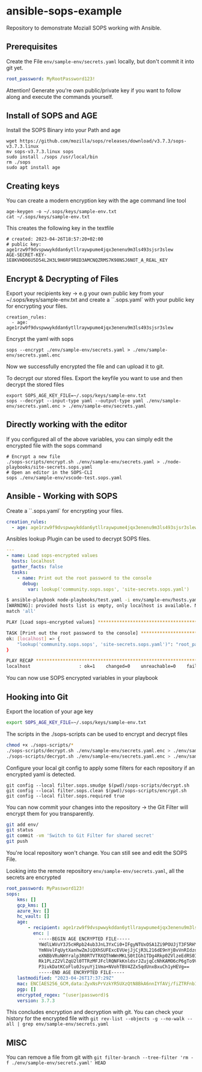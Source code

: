 # ansible-sops-example 

Repository to demonstrate Moziall SOPS working with Ansible. 

## Prerequisites
Create the File `env/sample-env/secrets.yaml` locally, but don't commit it into git yet.

```yaml
root_password: MyRootPassword123!
```

Attention! Generate you're own public/private key if you want to follow along and execute the commands yourself.

## Install of SOPS and AGE

Install the SOPS Binary into your Path and age
```
wget https://github.com/mozilla/sops/releases/download/v3.7.3/sops-v3.7.3.linux
mv sops-v3.7.3.linux sops
sudo install ./sops /usr/local/bin
rm ./sops
sudo apt install age
```

## Creating keys

You can create a modern encryption key with the age command line tool
```
age-keygen -o ~/.sops/keys/sample-env.txt
cat ~/.sops/keys/sample-env.txt
```

This creates the following key in the textfile
```
# created: 2023-04-26T18:57:20+02:00
# public key: age1rzw9f9dvspwwykddan6ytllraywpume4jqx3enenu9m3ls493sjsr3slew
AGE-SECRET-KEY-1E8KVHD06U5D54L2H3L9H6RF9RED3AMCNQZRMS7K98NSJ6NOT_A_REAL_KEY
```

## Encrypt & Decrypting of Files

Export your recipients key -> e.g your own public key from your ~/.sops/keys/sample-env.txt  and create a ``.sops.yaml` with your public key for encrypting your files. 

```
creation_rules:
  - age: age1rzw9f9dvspwwykddan6ytllraywpume4jqx3enenu9m3ls493sjsr3slew
```

Encrypt the yaml with sops
```
sops --encrypt ./env/sample-env/secrets.yaml > ./env/sample-env/secrets.yaml.enc
```
Now we successfully encrypted the file and can upload it to git. 

To decrypt our stored files. Export the keyfile you want to use and then decrypt the stored files
```
export SOPS_AGE_KEY_FILE=~/.sops/keys/sample-env.txt
sops --decrypt --input-type yaml --output-type yaml ./env/sample-env/secrets.yaml.enc > ./env/sample-env/secrets.yaml
```

## Directly working with the editor 

If you configured all of the above variables, you can simply edit the encrypted file with the sops command

```
# Encrypt a new file
./sops-scripts/encrypt.sh ./env/sample-env/secrets.yaml > ./node-playbooks/site-secrets.sops.yaml
# Open an editor in the SOPS-CLI
sops ./env/sample-env/vscode-test.sops.yaml
```

## Ansible - Working with SOPS

Create a ``.sops.yaml` for encrypting your files. 

```yaml
creation_rules:
  - age: age1rzw9f9dvspwwykddan6ytllraywpume4jqx3enenu9m3ls493sjsr3slew
```

Ansibles lookup Plugin can be used to decrypt SOPS files. 

```yaml
---
- name: Load sops-encrypted values
  hosts: localhost
  gather_facts: false
  tasks:
    - name: Print out the root password to the console
      debug: 
        var: lookup('community.sops.sops', 'site-secrets.sops.yaml')
```

```bash
$ ansible-playbook node-playbooks/test.yaml -i env/sample-env/hosts.yaml
[WARNING]: provided hosts list is empty, only localhost is available. Note that the implicit localhost does not
match 'all'

PLAY [Load sops-encrypted values] *********************************************************************************

TASK [Print out the root password to the console] *****************************************************************
ok: [localhost] => {
    "lookup('community.sops.sops', 'site-secrets.sops.yaml')": "root_password: MyTest123!"
}

PLAY RECAP ********************************************************************************************************
localhost                  : ok=1    changed=0    unreachable=0    failed=0    skipped=0    rescued=0    ignored=0

```

You can now use SOPS encrypted variables in your playbook


## Hooking into Git 

Export the location of your age key
```bash
export SOPS_AGE_KEY_FILE=~/.sops/keys/sample-env.txt
```

The scripts in the ./sops-scripts can be used to encrypt and decrypt files 

```bash
chmod +x ./sops-scripts/*
./sops-scripts/decrypt.sh ./env/sample-env/secrets.yaml.enc > ./env/sample-env/secrets.yaml
./sops-scripts/decrypt.sh ./env/sample-env/secrets.yaml.enc > ./env/sample-env/secrets.yaml
```

Configure your local git config to apply some filters for each repository if an encrypted yaml is detected. 
```
git config --local filter.sops.smudge $(pwd)/sops-scripts/decrypt.sh
git config --local filter.sops.clean $(pwd)/sops-scripts/encrypt.sh
git config --local filter.sops.required true
```

You can now commit your changes into the repository -> the Git Filter will encrypt them for you transparently.

```bash
git add env/
git status
git commit -vm 'Switch to Git Filter for shared secret'
git push
```

You're local repository won't change. You can still see and edit the SOPS File. 

Looking into the remote repository `env/sample-env/secrets.yaml`, all the secrets are encrypted

```yaml
root_password: MyPassword123!
sops:
    kms: []
    gcp_kms: []
    azure_kv: []
    hc_vault: []
    age:
        - recipient: age1rzw9f9dvspwwykddan6ytllraywpume4jqx3enenu9m3ls493sjsr3slew
          enc: |
            -----BEGIN AGE ENCRYPTED FILE-----
            YWdlLWVuY3J5cHRpb24ub3JnL3YxCi0+IFgyNTUxOSA1Zi9POUJjT3F5RHYxdUVB
            YmNVelFqUytXanhwZmJiQXhSUFExcEVUejJjCjR3L216dE9nYjBvVnRIdzdPbm1M
            eXNBbVRuNHYralp3R0RTVTRXQThWWnMKLS0tIGh1TDg4Rkp0ZVlzeEdRS0IrWUNx
            Rk1PLzZ2VlZqU2l0TTRzMFJFclRQNFkKnldsrJZujqCcNhKAMO6cP6gTo9Vl4vfe
            P3ivkDatKCoFlu0JsyuYj1Vma+NVohTBV4ZZx5qdUnxBxuCh1yHEVg==
            -----END AGE ENCRYPTED FILE-----
    lastmodified: "2023-04-26T17:37:29Z"
    mac: ENC[AES256_GCM,data:ZyxNsPrVzkYR5UXzQtN8BkA6nnIYfAVj/fiZTRFnb1TZSWUQnaked+KWqVv9diGryR4nayAfYA84YOmMtPkSxqoZk2QpgOJR/xOQF8OF6R6uNwKinaIu2oZVfveEEuqnknW1wA1zdWWYnPtADUPoSncnuQ7+l2wz6b5Dm1ViOUE=,iv:5pAzjvAchON8u89ZCgSqxJE9uyZhj6etZS6h4nc8G4c=,tag:o4zH2e7AqwfBScmESg8/1A==,type:str]
    pgp: []
    encrypted_regex: ^(user|password)$
    version: 3.7.3
```

This concludes encryption and decryption with git. You can check your history for the encrypted file with `git rev-list --objects -g --no-walk --all | grep env/sample-env/secrets.yaml`


## MISC 
You can remove a file from git with `git filter-branch --tree-filter 'rm -f ./env/sample-env/secrets.yaml' HEAD`